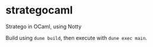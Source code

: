 # strategocaml
Stratego in OCaml, using Notty

Build using `dune build`, then execute with `dune exec main`.
